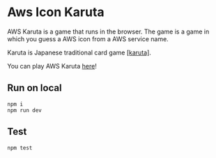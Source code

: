 # Aws Icon Karuta

AWS Karuta is a game that runs in the browser.
The game is a game in which you guess a AWS icon from a AWS service name.

Karuta is Japanese traditional card game [[karuta]](https://en.wikipedia.org/wiki/Karuta).

You can play AWS Karuta [here](https://yamatatsu.github.io/aws-icon-karuta/)!

## Run on local

```
npm i
npm run dev
```

## Test

```
npm test
```
